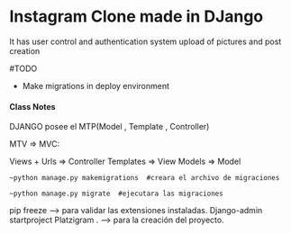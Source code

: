 # Instagram Clone made in DJango 

It has user control and authentication system
upload of pictures and post creation

#TODO
- Make migrations in deploy environment


#### Class Notes
DJANGO posee el MTP(Model , Template , Controller)

MTV => MVC:

Views + Urls => Controller
Templates => View
Models => Model

```
~python manage.py makemigrations  #creara el archivo de migraciones 

~python manage.py migrate  #ejecutara las migraciones

```

pip freeze --> para validar las extensiones instaladas.
Django-admin startproject Platzigram . --> para la creación del proyecto.
